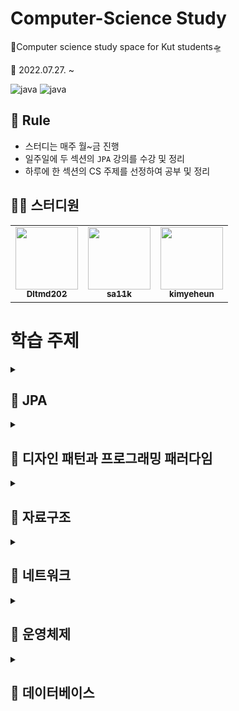 # Computer-Science Study

🚀Computer science study space for Kut students🛸

📅 2022.07.27. ~

![java](https://img.shields.io/badge/java-11-orange.svg)
![java](https://img.shields.io/badge/mysql-8.0.28-blue.svg)


## 🌳 Rule
- 스터디는 매주 월~금 진행
- 일주일에 두 섹션의 `JPA` 강의를 수강 및 정리
- 하루에 한 섹션의 CS 주제를 선정하여 공부 및 정리


## 👨‍💻  스터디원

<table>
  <tr>
    <td align="center"><a href="https://github.com/Dltmd202"><img src="https://avatars.githubusercontent.com/u/75921696?v=4?s=100" width="100px;" alt=""/><br /><sub><b>Dltmd202</b></sub></a><br /></td>
    <td align="center"><a href="https://github.com/sa11k"><img src="https://avatars.githubusercontent.com/u/63536606?v=4?s=100" width="100px;" alt=""/><br /><sub><b>sa11k</b></sub></a><br /></td>
    <td align="center"><a href="https://github.com/kimyeheun"><img src="https://avatars.githubusercontent.com/u/81765156?v=4?s=100" width="100px;" alt=""/><br /><sub><b>kimyeheun</b></sub></a><br /></td>
  </tr>
</table>


# 학습 주제

<details>

<summary><h2>📌 JPA</h2></summary>


| 주제               |               Dltmd202                |              sa11k               |              kimyeheun               |
|------------------|:-------------------------------------:|:--------------------------------:|:------------------------------------:|
| 영속성 관리           | [🐒](jpa/persistenceContext/Dltmd202) | [](jpa/persistenceContext/sa11k) | [🦝](jpa/persistenceContext/kimyeheun) |
| 엔티티 매핑           |                                       |                                  |                                      |
| 연관관계 매핑 기초       |                                       |                                  |                                      |
| 다양한 연관관계 매핑      |                                       |                                  |                                      |
| 고급 매핑            |                                       |                                  |                                      |
| 프록시와 연관관계 관리     |                                       |                                  |                                      |
| 값 타입             |                                       |                                  |                                      |
| 객체지향 쿼리 언어       |                                       |                                  |                                      |
| 웹 애플리케이션 제작      |                                       |                                  |                                      |
| 스프링 데이터 JPA      |                                       |                                  |                                      |
| 웹 애플리케이션과 연속성 관리 |                                       |                                  |                                      |
| 컬렉션과 부과 기능       |                                       |                                  |                                      |
| 고급 주제와 성능 최적화    |                                       |                                  |                                      |
| 트랜잭션과 락, 2차 캐시   |                                       |                                  |                                      |

</details>

<details>

<summary><h2>📌 디자인 패턴과 프로그래밍 패러다임</h2></summary>


| 주제             |               Dltmd202                |              sa11k               |              kimyeheun               | 
|----------------|:-------------------------------------:|:--------------------------------:|:------------------------------------:| 
| 싱글톤 패턴          | [🐒](design/singleton/Dltmd202)     |                                  |                                      | 
| 팩토리 패턴         |                                       |                                  |                                      | 
| 전략 패턴          |                                       |                                  |                                      | 
| 옵저버 패턴         |                                       |                                  |                                      | 
| 프록시 패턴         |                                       |                                  |                                      | 
| 이터레이터 패턴       |                                       |                                  |                                      | 
| 노출모듈 패턴        |                                       |                                  |                                      | 
| MVC 패턴         |                                       |                                  |                                      | 
| MVP 패턴         |                                       |                                  |                                      | 
| MVVM 패턴        |                                       |                                  |                                      | 
| 선언형과 함수형 프로그래밍 |                                       |                                  |                                      | 
| 객체지향 프로그래밍     |                                       |                                  |                                      | 
| 절차형 프로그래밍      |                                       |                                  |                                      | 
| 패러다임의 혼합       |                                       |                                  |                                      |

</details>


<details>

<summary><h2>📌 자료구조</h2></summary>


| 주제             |               Dltmd202                |              sa11k               |              kimyeheun               | 
|----------------|:-------------------------------------:|:--------------------------------:|:------------------------------------:| 
| 시간 복잡도         |  [🐒](ds/timeComplexity/Dltmd202)   |                                  |  [🦝](ds/timeComplexity/kimyeheun)  |
| 공간 복잡도         |                                       |                                  |                                      | 
| 자료 구조에서의 시간복잡도 |                                       |                                  |                                      | 
| 연결 리스트         |                                       |                                  |                                      | 
| 배열             |                                       |                                  |                                      | 
| 벡터             |                                       |                                  |                                      | 
| 스택             |                                       |                                  |                                      | 
| 큐              |                                       |                                  |                                      | 
| 그래프            |                                       |                                  |                                      | 
| 트리             |                                       |                                  |                                      | 
| 힙              |                                       |                                  |                                      | 
| 우선순위 큐         |                                       |                                  |                                      | 
| 맵              |                                       |                                  |                                      | 
| 셋              |                                       |                                  |                                      | 
| 해시 테이블         |                                       |                                  |                                      |  

</details>

<details>

<summary><h2>📌 네트워크</h2></summary>


| 주제                    |               Dltmd202                |              sa11k               |              kimyeheun               |
|-----------------------|:-------------------------------------:|:--------------------------------:|:------------------------------------:|
| 처리량과 지연 시간            | [🐒](network/throughputLatency/Dltmd202) |                                  |                                      |
| 네트워크 토폴로지와 병목 현상      |                                       |                                  |                                      |
| 네트워크 분류               |                                       |                                  |                                      |
| 네트워크 성능 분석 명령어        |                                       |                                  |                                      |
| 네트워크 프로토콜 표준화         |                                       |                                  |                                      |
| `TCP/IP` 4계층 모델의 계층구조 |                                       |                                  |                                      |
| `TCP/IP` 4계층 모델의 PDU  |                                       |                                  |                                      |
| 네트워크 기기의 처리 범위        |                                       |                                  |                                      |
| 애플리케이션 계층을 처리하는 기기    |                                       |                                  |                                      |
| 인터넷 계층을 처리하는 기기       |                                       |                                  |                                      |
| 데이터 링크 계층을 처리하는 기기    |                                       |                                  |                                      |
| 물리 계층을 처리하는 기기        |                                       |                                  |                                      |
| `ARP`                 |                                       |                                  |                                      |
| 홉바이홉 통신               |                                       |                                  |                                      |
| `IP` 주소 체계            |                                       |                                  |                                      |
| `IP` 주소를 이용한 위치 정보    |                                       |                                  |                                      |  
| `HTTP/1.0`            |                                       |                                  |                                      |  
| `HTTP/1.1`            |                                       |                                  |                                      |  
| `HTTP/2`              |                                       |                                  |                                      |  
| `HTTPS`               |                                       |                                  |                                      |  
| `HTTP/3`              |                                       |                                  |                                      |  
                                                    
</details>


<details>

<summary><h2>📌 운영체제</h2></summary>


| 주제           |               Dltmd202                |              sa11k               |              kimyeheun               | 
|--------------|:-------------------------------------:|:--------------------------------:|:------------------------------------:| 
| 운영체제의 역할과 구조 |    [🐒](os/osComputer/Dltmd202)     |                                  |     [🦝](os/osComputer/kimyeheun)    | 
| 컴퓨터의 요소      |                                       |                                  |                                      | 
| 메모리 계층       |                                       |                                  |                                      | 
| 메모리 관리       |                                       |                                  |                                      | 
| 프로세스와 컴파일 과정 |                                       |                                  |                                      | 
| 프로세스의 상태     |                                       |                                  |                                      | 
| 프로세스의 메모리 구조 |                                       |                                  |                                      | 
| `PCB`        |                                       |                                  |                                      | 
| 멀티프로세싱       |                                       |                                  |                                      | 
| 스레드와 멀티스레딩   |                                       |                                  |                                      | 
| 공유 자원과 임계 영역 |                                       |                                  |                                      | 
| 교착 상태        |                                       |                                  |                                      | 
| 비선점형 방식      |                                       |                                  |                                      | 
| 선점형 방식       |                                       |                                  |                                      | 


</details>


<details>

<summary><h2>📌 데이터베이스</h2></summary>


| 주제             |               Dltmd202                |              sa11k               |              kimyeheun               |
|----------------|:-------------------------------------:|:--------------------------------:|:------------------------------------:|
| 엔티티            |       [🐒](db/entity/Dltmd202)         |                                  |                                      |
| 릴레이션           |                                       |                                  |                                      |
| 속성             |                                       |                                  |                                      |
| 도메인            |                                       |                                  |                                      |
| 필드와 레코드        |                                       |                                  |                                      |
| 관계             |                                       |                                  |                                      |
| 키              |                                       |                                  |                                      |
| `ERD`의 중요성     |                                       |                                  |                                      |
| `ERD` 예제       |                                       |                                  |                                      |
| 정규화 과정         |                                       |                                  |                                      |
| 트랜잭션           |                                       |                                  |                                      |
| 무결성            |                                       |                                  |                                      |
| 관계형 데이터베이스     |                                       |                                  |                                      |
| `NoSQL` 데이터베이스 |                                       |                                  |                                      |
| 인덱스의 필요성       |                                       |                                  |                                      |
| `B-Tree`       |                                       |                                  |                                      |
| 인덱스 만드는 방법     |                                       |                                  |                                      |
| 인덱스 최적화 기법     |                                       |                                  |                                      |
| 내부 조인          |                                       |                                  |                                      |
| 왼쪽 조인          |                                       |                                  |                                      |
| 오른쪽 조인         |                                       |                                  |                                      |
| 합집합 조인         |                                       |                                  |                                      | 
| 중첩 루프 조인       |                                       |                                  |                                      | 
| 정렬 병합 조인       |                                       |                                  |                                      | 
| 해시 조인          |                                       |                                  |                                      | 
                
                
</details>      

